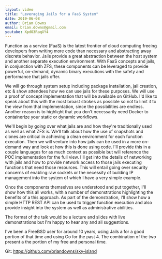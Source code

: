 ```yaml
---
layout: video
title: "Leveraging Jails for a FaaS System"
date: 2019-06-08
author: Brian Downs
email: brian.downs@gmail.com
youtube: XpdO3RaqXY4
---
```

Function as a service (FaaS) is the latest frontier of cloud computing freeing developers from writing more code than necessary and abstracting away discrete behavior. Jails provide a great abstraction between the host system and another separate execution environment. With FaaS concepts and jails, in conjunction with ZFS, these components can be leveraged to provide powerful, on-demand, dynamic binary executions with the safety and performance that jails offer.

We will go through system setup including package installation, jail creation, etc & show attendees how we can use jails for these purposes. We will use a proof of concept implementation that will be available on GitHub. I'd like to speak about this with the most broast strokes as possible so not to limit it to the view from that implementation, since the possibilities are endless. Another reason is to highlight that you don't necessarily need Docker to containerize your static or dynamic workflows.

We'll begin by going over what jails are and how they're traditionally used as well as what ZFS is. We'll talk about how the use of snapshots and clones are critical in achieving a clean environment for each function execution. Then we will venture into how jails can be used in a more on-demand way and look at how this is done using code. I'll provide this in a couple languages for as much context as possible but will reference the POC implementation for the full view. I'll get into the details of networking with jails and how to provide network access to those jails executing functions that need those resources. This will entail going over security concerns of enabling raw sockets or the necessity of building IP management into the system of which I have a very simple example.

Once the components themselves are understood and put together, I'll show how this all works, with a number of demonstrations highlighting the benefits of a this approach. As part of the demonstration, I'll show how a simple HTTP REST API can be used to trigger function execution and also provide insight into the system as well as administrative abilities.

The format of the talk would be a lecture and slides with live demonstrations but I'm happy to hear any and all suggestions.

I've been a FreeBSD user for around 10 years, using Jails a for a good portion of that time and using Go for the past 4. The combination of the two present a the portion of my free and personal time.

Git:  https://github.com/briandowns/sky-island